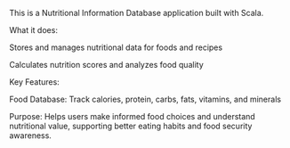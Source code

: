 This is a Nutritional Information Database application built with Scala.

What it does:

Stores and manages nutritional data for foods and recipes

Calculates nutrition scores and analyzes food quality

Key Features:

Food Database: Track calories, protein, carbs, fats, vitamins, and minerals

Purpose: Helps users make informed food choices and understand nutritional value, supporting better eating habits and food security awareness.
